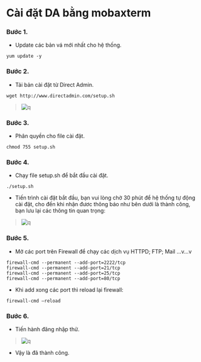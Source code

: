 # Cài đặt DA bằng mobaxterm
### Bước 1.
- Update các bản vá mới nhất cho hệ thống.
```
yum update -y
```
### Bước 2.
- Tải bản cài đặt từ Direct Admin.
```
wget http://www.directadmin.com/setup.sh
```
> ![q](https://f5-zpcloud.zdn.vn/3613223220959783749/85938a38226eef30b67f.jpg)
### Bước 3.
- Phân quyền cho file cài đặt.
```
chmod 755 setup.sh
```
### Bước 4.
- Chạy file setup.sh để bắt đầu cài đặt.
```
./setup.sh
```
- Tiến trình cài đặt bắt đầu, bạn vui lòng chờ 30 phút để hệ thống tự động cài đặt, cho đến khi nhận đươc thông báo như bên dưới là thành công, bạn lưu lại các thông tin quan trọng:
> ![q](https://f5-zpcloud.zdn.vn/3356728277337764351/b5a0a70b0f5dc2039b4c.jpg)
### Bước 5.
- Mở các port trên Firewall để chạy các dịch vụ HTTPD; FTP; Mail ...v...v
```
firewall-cmd --permanent --add-port=2222/tcp
firewall-cmd --permanent --add-port=21/tcp
firewall-cmd --permanent --add-port=25/tcp
firewall-cmd --permanent --add-port=80/tcp
```
- Khi add xong các port thì reload lại firewall:
```
firewall-cmd –reload
```
### Bước 6.
- Tiến hành đăng nhập thử.
> ![q](https://f4-zpcloud.zdn.vn/4721178333079645197/cae90a41a2176f493606.jpg)
- Vậy là đã thành công.
